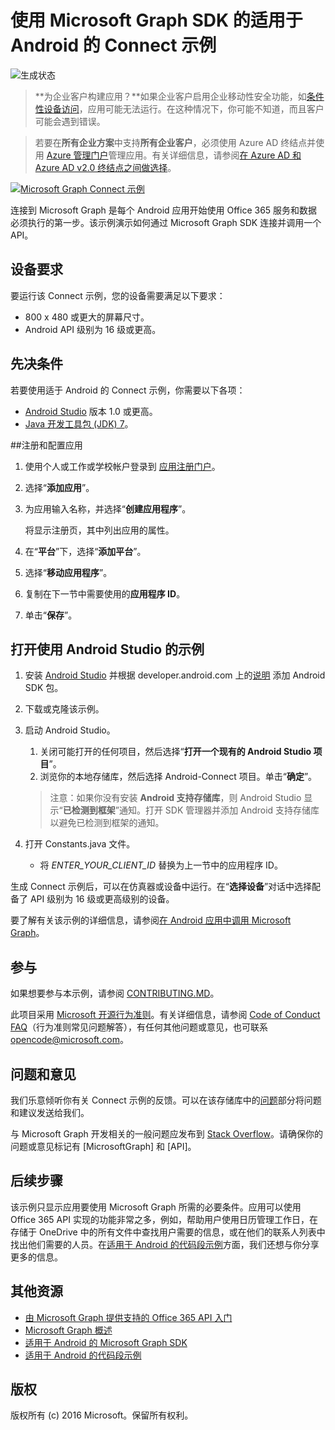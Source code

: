 # <a name="connect-sample-for-android-using-the-microsoft-graph-sdk"></a>使用 Microsoft Graph SDK 的适用于 Android 的 Connect 示例

![生成状态](https://ricalo.visualstudio.com/_apis/public/build/definitions/06256fa7-d8e5-4ca0-8639-7c00eb6f1fe9/6/badge "生成状态")

> **为企业客户构建应用？**如果企业客户启用企业移动性安全功能，如<a href="https://azure.microsoft.com/en-us/documentation/articles/active-directory-conditional-access-device-policies/" target="_newtab">条件性设备访问</a>，应用可能无法运行。在这种情况下，你可能不知道，而且客户可能会遇到错误。 

> 若要在**所有企业方案**中支持**所有企业客户**，必须使用 Azure AD 终结点并使用 [Azure 管理门户](https://aka.ms/aadapplist)管理应用。有关详细信息，请参阅[在 Azure AD 和 Azure AD v2.0 终结点之间做选择](https://graph.microsoft.io/docs/authorization/auth_overview#deciding-between-azure-ad-and-the-v2-authentication-endpoint)。

[![Microsoft Graph Connect 示例](/readme-images/O365-Android-Connect-video_play_icon.png)](https://www.youtube.com/watch?v=3IQIDFrqhY4 "单击查看使用中的示例")

连接到 Microsoft Graph 是每个 Android 应用开始使用 Office 365 服务和数据必须执行的第一步。该示例演示如何通过 Microsoft Graph SDK 连接并调用一个 API。

## <a name="device-requirements"></a>设备要求

要运行该 Connect 示例，您的设备需要满足以下要求：

* 800 x 480 或更大的屏幕尺寸。
* Android API 级别为 16 级或更高。
 
## <a name="prerequisites"></a>先决条件

若要使用适于 Android 的 Connect 示例，你需要以下各项：

* [Android Studio](http://developer.android.com/sdk/index.html) 版本 1.0 或更高。
* [Java 开发工具包 (JDK) 7](http://www.oracle.com/technetwork/java/javase/downloads/jdk7-downloads-1880260.html)。

<a name="register"></a>
##<a name="register-and-configure-the-app"></a>注册和配置应用

1. 使用个人或工作或学校帐户登录到 [应用注册门户](https://apps.dev.microsoft.com/)。
2. 选择“**添加应用**”。
3. 为应用输入名称，并选择“**创建应用程序**”。
    
    将显示注册页，其中列出应用的属性。
 
4. 在“**平台**”下，选择“**添加平台**”。
5. 选择“**移动应用程序**”。
6. 复制在下一节中需要使用的**应用程序 ID**。
7. 单击“**保存**”。
  
## <a name="open-the-sample-using-android-studio"></a>打开使用 Android Studio 的示例

1. 安装 [Android Studio](http://developer.android.com/sdk/index.html) 并根据 developer.android.com 上的[说明](http://developer.android.com/sdk/installing/adding-packages.html) 添加 Android SDK 包。
2. 下载或克隆该示例。
3. 启动 Android Studio。
    1. 关闭可能打开的任何项目，然后选择“**打开一个现有的 Android Studio 项目**”。
    2. 浏览你的本地存储库，然后选择 Android-Connect 项目。单击“**确定**”。
    
    > 注意：如果你没有安装 **Android 支持存储库**，则 Android Studio 显示“**已检测到框架**”通知。打开 SDK 管理器并添加 Android 支持存储库以避免已检测到框架的通知。
4. 打开 Constants.java 文件。
    * 将 *ENTER_YOUR_CLIENT_ID* 替换为上一节中的应用程序 ID。

生成 Connect 示例后，可以在仿真器或设备中运行。在“**选择设备**”对话中选择配备了 API 级别为 16 级或更高级别的设备。

要了解有关该示例的详细信息，请参阅[在 Android 应用中调用 Microsoft Graph](https://graph.microsoft.io/en-us/docs/platform/android)。

<a name="contributing"></a>
## <a name="contributing"></a>参与 ##

如果想要参与本示例，请参阅 [CONTRIBUTING.MD](/CONTRIBUTING.md)。

此项目采用 [Microsoft 开源行为准则](https://opensource.microsoft.com/codeofconduct/)。有关详细信息，请参阅 [Code of Conduct FAQ](https://opensource.microsoft.com/codeofconduct/faq/)（行为准则常见问题解答），有任何其他问题或意见，也可联系 [opencode@microsoft.com](mailto:opencode@microsoft.com)。

## <a name="questions-and-comments"></a>问题和意见

我们乐意倾听你有关 Connect 示例的反馈。可以在该存储库中的[问题](issues)部分将问题和建议发送给我们。

与 Microsoft Graph 开发相关的一般问题应发布到 [Stack Overflow](http://stackoverflow.com/questions/tagged/MicrosoftGraph+API)。请确保你的问题或意见标记有 [MicrosoftGraph] 和 [API]。

## <a name="next-steps"></a>后续步骤

该示例只显示应用要使用 Microsoft Graph 所需的必要条件。应用可以使用 Office 365 API 实现的功能非常之多，例如，帮助用户使用日历管理工作日，在存储于 OneDrive 中的所有文件中查找用户需要的信息，或在他们的联系人列表中找出他们需要的人员。在[适用于 Android 的代码段示例](../../../android-java-snippets-sample)方面，我们还想与你分享更多的信息。 
  
## <a name="additional-resources"></a>其他资源

* [由 Microsoft Graph 提供支持的 Office 365 API 入门](http://dev.office.com/getting-started/office365apis)
* [Microsoft Graph 概述](http://graph.microsoft.io)
* [适用于 Android 的 Microsoft Graph SDK](../../../msgraph-sdk-android)
* [适用于 Android 的代码段示例](../../../android-java-snippets-sample)

## <a name="copyright"></a>版权
版权所有 (c) 2016 Microsoft。保留所有权利。
